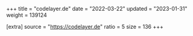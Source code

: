 +++
title = "codelayer.de"
date = "2022-03-22"
updated = "2023-01-31"
weight = 139124

[extra]
source = "https://codelayer.de"
ratio = 5
size = 136
+++
